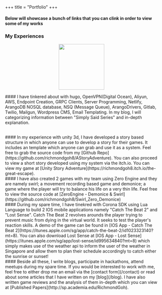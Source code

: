 +++
title = "Portfolio"
+++

#### Below will showcase a bunch of links that you can clink in order to view some of my works

### My Experiences
<p align="center">
    <img src="/images/myavatar.png" width="150">
</p>  
#### I have tinkered about with hugo, OpenVPN(Digital Ocean), Aliyun, AWS, Endpoint Creation, GRPC Clients, Server Programming, Netlify, ArangoDB NOSQL database, NSQ (Message Queue), ArangoDrivers, Gitlab, Twilio, Mailgun, Wordpress CMS, Email Templating. In my blog, I will categorizing information between "Simply Said Series" and in-depth explanation.</p>
</br>
#### In my experience with unity 3d, I have developed a story based structure in which anyone can use to develop a story for their games. It includes an template which anyone can grab and use it as a system. Feel free to grab the source code from my [Github Repo](https://github.com/richmondgoh8/AStoryAdventure). You can also proceed to view a short story developed using my system via the itch.io. You can view my game at [Unity Story Adventure](https://richmondgoh8.itch.io/the-great-escape).
</br>
#### I have also created 2 games with my team using Zero Engine and they are namely swirl; a movement recording based game and demonice; a game where the player will try to balance his life on a very thin life. Feel free to view the source code at [ZeroEngine - Demonice & Swirl](https://github.com/richmondgoh8/Swirl_Zero_Demonice)
</br>
#### During my spare time, I have tinekred with Corona SDK using Lua Language to build 2 IOS mobile applications namely "Catch The Beat 2" and "Lost Sense". Catch The Beat 2 revolves arounds the player trying to prevent music from dying in the virtual world. It seeks to test the player's reaction skills. A demo of the game can be found in [IOS App - Catch The Beat 2](https://itunes.apple.com/sg/app/catch-the-beat-2/id1023323140?mt=8). You can also download Lost Sense at [IOS App - Lost Sense](https://itunes.apple.com/sg/app/lost-sense/id995634840?mt=8) which simply makes use of the weather api to inform the user of the weather in Singapore and allow them to plan their schedule accordingly to catch either the sunrise or sunset!
</br>
#### Beside all these, I write blogs, participate in hackathons, attend meetups during my spare time. If you would be interested to work with me, feel free to either drop me an email via the [contact form](/contact) or read about some articles that I have written on my [blog](/blog). I have also written game reviews and the analysis of them in-depth which you can view at [Published Papers](http://sp.academia.edu/RichmondGoh).
</br>
</br>
